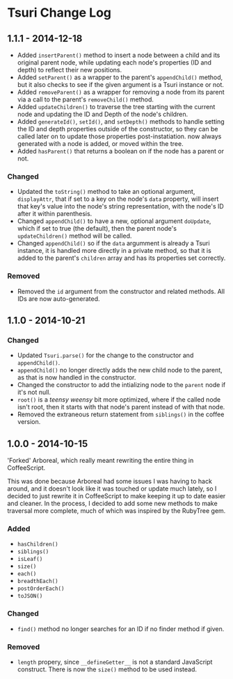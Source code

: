 # Tsuri Change Log

## 1.1.1 - 2014-12-18
- Added `insertParent()` method to insert a node between a child and its original
  parent node, while updating each node's properties (ID and depth) to reflect
  their new positions.
- Added `setParent()` as a wrapper to the parent's `appendChild()` method, but it
  also checks to see if the given argument is a Tsuri instance or not.
- Added `removeParent()` as a wrapper for removing a node from its parent via a
  call to the parent's `removeChild()` method.
- Added `updateChildren()` to traverse the tree starting with the current node and
  updating the ID and Depth of the node's children.
- Added `generateId()`, `setId()`, and `setDepth()` methods to handle setting the
  ID and depth properties outside of the constructor, so they can be called later
  on to update those properties post-instatiation.
  now always generated with a node is added, or moved within the tree.
- Added `hasParent()` that returns a boolean on if the node has a parent or not.

### Changed
- Updated the `toString()` method to take an optional argument, `displayAttr`, that
  if set to a key on the node's `data` property, will insert that key's value into
  the node's string representation, with the node's ID after it within parenthesis.
- Changed `appendChild()` to have a new, optional argument `doUpdate`, which if
  set to true (the default), then the parent node's `updateChildren()` method 
  will be called.
- Changed `appendChild()` so if the `data` argumment is already a Tsuri instance,
  it is handled more directly in a private method, so that it is added to the
  parent's `children` array and has its properties set correctly.

### Removed
- Removed the `id` argument from the constructor and related methods. All IDs are
  now auto-generated.

## 1.1.0 - 2014-10-21

### Changed
- Updated `Tsuri.parse()` for the change to the constructor and `appendChild()`.
- `appendChild()` no longer directly adds the new child node to the parent, as that
  is now handled in the constructor.
- Changed the constructor to add the intializing node to the `parent` node if it's
  not null.
- `root()` is a _teensy weensy_ bit more optimized, where if the called node isn't
  root, then it starts with that node's parent instead of with that node.
- Removed the extraneous return statement from `siblings()` in the coffee version.

## 1.0.0 - 2014-10-15

'Forked' Arboreal, which really meant rewriting the entire thing in CoffeeScript.

This was done because Arboreal had some issues I was having to hack around, and it
doesn't look like it was touched or update much lately, so I decided to just rewrite
it in CoffeeScript to make keeping it up to date easier and cleaner. In the process,
I decided to add some new methods to make traversal more complete, much of which was
inspired by the RubyTree gem.

### Added
- `hasChildren()`
- `siblings()`
- `isLeaf()`
- `size()`
- `each()`
- `breadthEach()`
- `postOrderEach()`
- `toJSON()`

### Changed
- `find()` method no longer searches for an ID if no finder method if given.

### Removed
- `length` propery, since `__defineGetter__` is not a standard JavaScript
  construct. There is now the `size()` method to be used instead.
